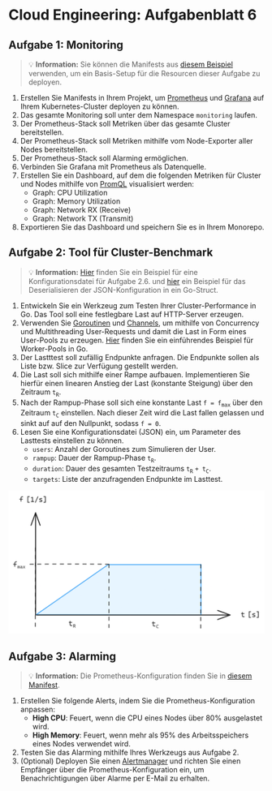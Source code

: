 # Cloud Engineering: Aufgabenblatt 6

## Aufgabe 1: Monitoring

> 💡 **Information:**
> Sie können die Manifests aus [diesem Beispiel](SETUP.md) verwenden, um ein Basis-Setup für die Resourcen dieser Aufgabe zu deployen.

1. Erstellen Sie Manifests in Ihrem Projekt, um [Prometheus](https://prometheus.io/docs/introduction/overview/) und [Grafana](https://grafana.com/docs/grafana/latest/) auf Ihrem Kubernetes-Cluster deployen zu können.
2. Das gesamte Monitoring soll unter dem Namespace `monitoring` laufen.
3. Der Prometheus-Stack soll Metriken über das gesamte Cluster bereitstellen.
4. Der Prometheus-Stack soll Metriken mithilfe vom Node-Exporter aller Nodes bereitstellen.
5. Der Prometheus-Stack soll Alarming ermöglichen.
6. Verbinden Sie Grafana mit Prometheus als Datenquelle.
7. Erstellen Sie ein Dashboard, auf dem die folgenden Metriken für Cluster und Nodes mithilfe von [PromQL](https://prometheus.io/docs/prometheus/latest/querying/basics/) visualisiert werden:
    * Graph: CPU Utilization
    * Graph: Memory Utilization
    * Graph: Network RX (Receive)
    * Graph: Network TX (Transmit)
8. Exportieren Sie das Dashboard und speichern Sie es in Ihrem Monorepo.

## Aufgabe 2: Tool für Cluster-Benchmark

> 💡 **Information:**
> [Hier](load.config.json) finden Sie ein Beispiel für eine Konfigurationsdatei für Aufgabe 2.6. und [hier](config.go) ein Beispiel für das Deserialisieren der JSON-Konfiguration in ein Go-Struct.

1. Entwickeln Sie ein Werkzeug zum Testen Ihrer Cluster-Performance in Go. Das Tool soll eine festlegbare Last auf HTTP-Server erzeugen.
2. Verwenden Sie [Goroutinen](https://go.dev/tour/concurrency/1) und [Channels](https://go.dev/tour/concurrency/2), um mithilfe von Concurrency und Multithreading User-Requests und damit die Last in Form eines User-Pools zu erzeugen. [Hier](https://gobyexample.com/worker-pools) finden Sie ein einführendes Beispiel für Worker-Pools in Go.
3. Der Lastttest soll zufällig Endpunkte anfragen. Die Endpunkte sollen als Liste bzw. Slice zur Verfügung gestellt werden.
4. Die Last soll sich mithilfe einer Rampe aufbauen. Implementieren Sie hierfür einen linearen Anstieg der Last (konstante Steigung) über den Zeitraum `t`<sub>`R`</sub>.
5. Nach der Rampup-Phase soll sich eine konstante Last `f = f`<sub>`max`</sub> über den Zeitraum `t`<sub>`C`</sub> einstellen. Nach dieser Zeit wird die Last fallen gelassen und sinkt auf auf den Nullpunkt, sodass `f = 0`.
6. Lesen Sie eine Konfigurationsdatei (JSON) ein, um Parameter des Lasttests einstellen zu können. 
    - `users`: Anzahl der Goroutines zum Simulieren der User.
    - `rampup`: Dauer der Rampup-Phase `t`<sub>`R`</sub>.
    - `duration`: Dauer des gesamten Testzeitraums `t`<sub>`R`</sub> `+ t`<sub>`C`</sub>.
    - `targets`: Liste der anzufragenden Endpunkte im Lasttest.

![img](load-test-rampup.png)

## Aufgabe 3: Alarming
> 💡 **Information:**
> Die Prometheus-Konfiguration finden Sie in [diesem Manifest](monitoring/prometheus/config-map.yaml).

1. Erstellen Sie folgende Alerts, indem Sie die Prometheus-Konfiguration anpassen:
    - **High CPU**: Feuert, wenn die CPU eines Nodes über 80% ausgelastet wird.
    - **High Memory**: Feuert, wenn mehr als 95% des Arbeitsspeichers eines Nodes verwendet wird.
2. Testen Sie das Alarming mithilfe Ihres Werkzeugs aus Aufgabe 2.
3. (Optional) Deployen Sie einen [Alertmanager](https://prometheus.io/docs/alerting/latest/alertmanager/) und richten Sie einen Empfänger über die Prometheus-Konfiguration ein, um Benachrichtigungen über Alarme per E-Mail zu erhalten.

